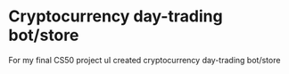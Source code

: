 # Cryptocurrency day-trading bot/store

For my final CS50 project uI created cryptocurrency day-trading bot/store

